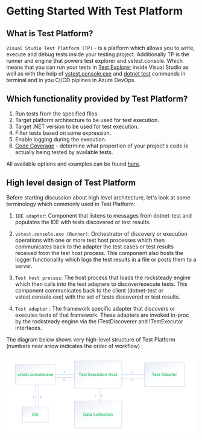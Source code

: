 # Getting Started With Test Platform

## What is Test Platform?

``Visual Studio Test Platform (TP)`` - is a platform which allows you to write, execute and debug tests inside your testing project. Additionally TP is the runner and engine that powers test explorer and vstest.console.
Which means that you can run your tests in [Test Explorer](https://docs.microsoft.com/en-us/visualstudio/test/run-unit-tests-with-test-explorer?view=vs-2019) inside Visual Studio as well as with the help of [vstest.console.exe](https://docs.microsoft.com/en-us/visualstudio/test/vstest-console-options?view=vs-2019) and [dotnet test](https://docs.microsoft.com/en-us/dotnet/core/tools/dotnet-test) commands in terminal and in you CI/CD piplines in Azure DevOps.

## Which functionality provided by Test Platform?

1. Run tests from the specified files.
2. Target platform architecture to be used for test execution.
3. Target .NET version to be used for test execution.
4. Filter tests based on some expression.
5. Enable logging during the execution.
6. [Code Coverage](https://docs.microsoft.com/en-us/visualstudio/test/using-code-coverage-to-determine-how-much-code-is-being-tested?view=vs-2019) - determine what proportion of your project's code is actually being tested by available tests.

All available options and examples can be found [here](https://docs.microsoft.com/en-us/visualstudio/test/vstest-console-options?view=vs-2019).


## High level design of Test Platform

Before starting discussion about high level architecture, let's look at some terminology which commonly used in Test Platform:

1. ``IDE adapter``: Component that listens to messages from dotnet-test and populates the IDE with tests discovered or test results.

2. ``vstest.console.exe (Runner)``: Orchestrator of discovery or execution operations with one or more test host processes which then communicates back to the adapter the test cases or test results received from the test host process. This component also hosts the logger functionality which logs the test results in a file or posts them to a server.

3. ``Test host process``: The host process that loads the rocksteady engine which then calls into the test adapters to discover/execute tests. This component communicates back to the client (dotnet-test or vstest.console.exe) with the set of tests discovered or test results.

4. ``Test adapter`` : The framework specific adapter that discovers or executes tests of that framework. These adapters are invoked in-proc by the rocksteady engine via the ITestDiscoverer and ITestExecutor interfaces.


The diagram below shows very high-level structure of Test Platform (numbers near arrow indicates the order of workflow) :

[![vstest.console overall architecture](images/tp_diagram.png)](images/tp_diagram.png)
